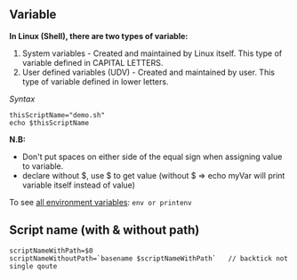 ## Variable
 **In Linux (Shell), there are two types of variable:**
 1. System variables - Created and maintained by Linux itself. This type of variable defined in CAPITAL LETTERS.
 2. User defined variables (UDV) - Created and maintained by user. This type of variable defined in lower letters.

*Syntax*
```
thisScriptName="demo.sh"
echo $thisScriptName
```
**N.B:**
 - Don't put spaces on either side of the equal sign when assigning value to variable. 
 - declare without $, use $ to get value (without $ => echo myVar will print variable itself instead of value)
 
To see [all environment variables](https://www.cyberciti.biz/faq/linux-list-all-environment-variables-env-command/): `env or printenv`

## Script name (with & without path)
```
scriptNameWithPath=$0
scriptNameWithoutPath=`basename $scriptNameWithPath`   // backtick not single qoute
```

